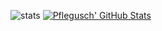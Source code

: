 ![stats](https://github-readme-stats.vercel.app/api/top-langs/?username=pflegusch&theme=tokyonight&layout=compact)
[![Pflegusch' GitHub Stats](https://github-readme-stats.vercel.app/api?username=pflegusch&theme=tokyonight&show_icons=true&hide=issues)](https://github.com/Pflegusch)

<!--
**Pflegusch/pflegusch** is a ✨ _special_ ✨ repository because its `README.md` (this file) appears on your GitHub profile.

Here are some ideas to get you started:

- 🔭 I’m currently working on ...
- 🌱 I’m currently learning ...
- 👯 I’m looking to collaborate on ...
- 🤔 I’m looking for help with ...
- 💬 Ask me about ...
- 📫 How to reach me: ...
- 😄 Pronouns: ...
- ⚡ Fun fact: ...
-->
